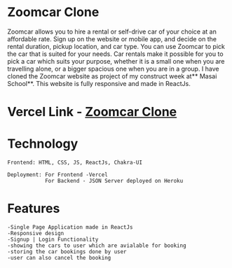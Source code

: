 # Zoomcar Clone

<p>Zoomcar allows you to hire a rental or self-drive car of your choice at an affordable rate. Sign up on the website or mobile app, and decide on the rental duration, pickup location, and car type. You can use Zoomcar to pick the car that is suited for your needs. Car rentals make it possible for you to pick a car which suits your purpose, whether it is a small one when you are travelling alone, or a bigger spacious one when you are in a group. I have cloned the Zoomcar website as project of my construct week at** Masai School**. This website is fully responsive and made in ReactJs.</p>

# Vercel Link - <a href="https://rural-vessel-2538-flax.vercel.app/">Zoomcar Clone</a>

# Technology

    Frontend: HTML, CSS, JS, ReactJs, Chakra-UI
    
    Deployment: For Frontend -Vercel
                For Backend - JSON Server deployed on Heroku

# Features

    -Single Page Application made in ReactJs
    -Responsive design
    -Signup | Login Functionality
    -showing the cars to user which are avialable for booking 
    -storing the car bookings done by user
    -user can also cancel the booking
    
